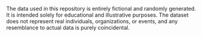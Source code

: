 The data used in this repository is entirely fictional and randomly generated. It is intended solely for educational and illustrative purposes. The dataset does not represent real individuals, organizations, or events, and any resemblance to actual data is purely coincidental.
